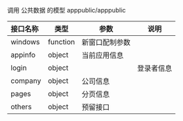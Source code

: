 调用 公共数据 的模型
apppublic/apppublic

| 接口名称  | 类型 | 参数  |说明     |
| :--------  |  ------- | ------| -------- |
|windows | function | 新窗口配制参数|
|appinfo | object | 当前应用信息 |
|login| object|  | 登录者信息 |
|company| object | 公司信息 |
|pages|object| 分页信息 |
|others|object|预留接口|